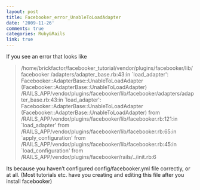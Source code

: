 ```yaml
---
layout: post
title: Facebooker_error_UnableToLoadAdapter
date: '2009-11-26'
comments: true
categories: Ruby&Rails
link: true
---
```

If you see an error that looks like
<blockquote>/home/brickfactor/facebooker_tutorial/vendor/plugins/facebooker/lib/facebooker
/adapters/adapter_base.rb:43:in `load_adapter': Facebooker::AdapterBase::UnableToLoadAdapter (Facebooker::AdapterBase::UnableToLoadAdapter)
/RAILS_APP/vendor/plugins/facebooker/lib/facebooker/adapters/adapter_base.rb:43:in `load_adapter': Facebooker::AdapterBase::UnableToLoadAdapter (Facebooker::AdapterBase::UnableToLoadAdapter)
from /RAILS_APP/vendor/plugins/facebooker/lib/facebooker.rb:121:in `load_adapter'
from /RAILS_APP/vendor/plugins/facebooker/lib/facebooker.rb:65:in `apply_configuration'
from /RAILS_APP/vendor/plugins/facebooker/lib/facebooker.rb:45:in `load_configuration'
from /RAILS_APP/vendor/plugins/facebooker/rails/../init.rb:6</blockquote>
Its because you haven’t configured config/facebooker.yml file correctly, or at all. (Most tutorials etc. have you creating and editing this file after you install facebooker)

